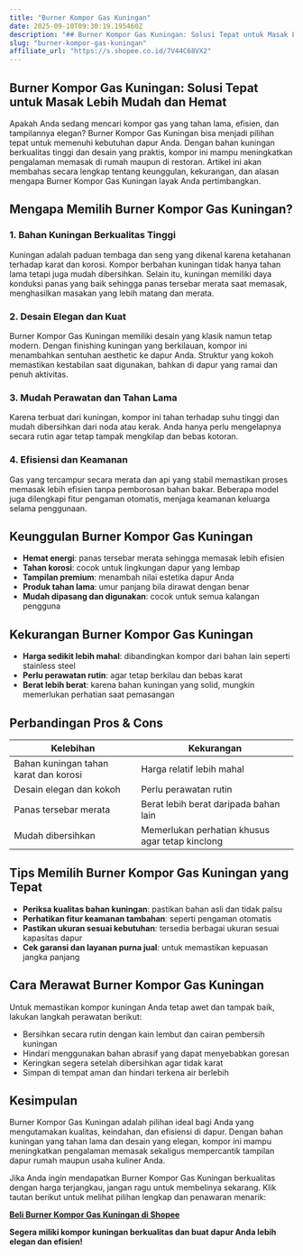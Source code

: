 ```yaml
---
title: "Burner Kompor Gas Kuningan"
date: 2025-09-10T09:30:19.195460Z
description: "## Burner Kompor Gas Kuningan: Solusi Tepat untuk Masak Lebih Mudah dan Hemat..."
slug: "burner-kompor-gas-kuningan"
affiliate_url: "https://s.shopee.co.id/7V44C68VX2"
---
```

## Burner Kompor Gas Kuningan: Solusi Tepat untuk Masak Lebih Mudah dan Hemat

Apakah Anda sedang mencari kompor gas yang tahan lama, efisien, dan tampilannya elegan? Burner Kompor Gas Kuningan bisa menjadi pilihan tepat untuk memenuhi kebutuhan dapur Anda. Dengan bahan kuningan berkualitas tinggi dan desain yang praktis, kompor ini mampu meningkatkan pengalaman memasak di rumah maupun di restoran. Artikel ini akan membahas secara lengkap tentang keunggulan, kekurangan, dan alasan mengapa Burner Kompor Gas Kuningan layak Anda pertimbangkan.

## Mengapa Memilih Burner Kompor Gas Kuningan?

### 1. Bahan Kuningan Berkualitas Tinggi
Kuningan adalah paduan tembaga dan seng yang dikenal karena ketahanan terhadap karat dan korosi. Kompor berbahan kuningan tidak hanya tahan lama tetapi juga mudah dibersihkan. Selain itu, kuningan memiliki daya konduksi panas yang baik sehingga panas tersebar merata saat memasak, menghasilkan masakan yang lebih matang dan merata.

### 2. Desain Elegan dan Kuat
Burner Kompor Gas Kuningan memiliki desain yang klasik namun tetap modern. Dengan finishing kuningan yang berkilauan, kompor ini menambahkan sentuhan aesthetic ke dapur Anda. Struktur yang kokoh memastikan kestabilan saat digunakan, bahkan di dapur yang ramai dan penuh aktivitas.

### 3. Mudah Perawatan dan Tahan Lama
Karena terbuat dari kuningan, kompor ini tahan terhadap suhu tinggi dan mudah dibersihkan dari noda atau kerak. Anda hanya perlu mengelapnya secara rutin agar tetap tampak mengkilap dan bebas kotoran.

### 4. Efisiensi dan Keamanan
Gas yang tercampur secara merata dan api yang stabil memastikan proses memasak lebih efisien tanpa pemborosan bahan bakar. Beberapa model juga dilengkapi fitur pengaman otomatis, menjaga keamanan keluarga selama penggunaan.

## Keunggulan Burner Kompor Gas Kuningan

- **Hemat energi**: panas tersebar merata sehingga memasak lebih efisien
- **Tahan korosi**: cocok untuk lingkungan dapur yang lembap
- **Tampilan premium**: menambah nilai estetika dapur Anda
- **Produk tahan lama**: umur panjang bila dirawat dengan benar
- **Mudah dipasang dan digunakan**: cocok untuk semua kalangan pengguna

## Kekurangan Burner Kompor Gas Kuningan

- **Harga sedikit lebih mahal**: dibandingkan kompor dari bahan lain seperti stainless steel
- **Perlu perawatan rutin**: agar tetap berkilau dan bebas karat
- **Berat lebih berat**: karena bahan kuningan yang solid, mungkin memerlukan perhatian saat pemasangan

## Perbandingan Pros & Cons

| Kelebihan                                | Kekurangan                                |
|------------------------------------------|-------------------------------------------|
| Bahan kuningan tahan karat dan korosi  | Harga relatif lebih mahal               |
| Desain elegan dan kokoh                 | Perlu perawatan rutin                  |
| Panas tersebar merata                   | Berat lebih berat daripada bahan lain  |
| Mudah dibersihkan                     | Memerlukan perhatian khusus agar tetap kinclong |

## Tips Memilih Burner Kompor Gas Kuningan yang Tepat

- **Periksa kualitas bahan kuningan**: pastikan bahan asli dan tidak palsu
- **Perhatikan fitur keamanan tambahan**: seperti pengaman otomatis
- **Pastikan ukuran sesuai kebutuhan**: tersedia berbagai ukuran sesuai kapasitas dapur
- **Cek garansi dan layanan purna jual**: untuk memastikan kepuasan jangka panjang

## Cara Merawat Burner Kompor Gas Kuningan

Untuk memastikan kompor kuningan Anda tetap awet dan tampak baik, lakukan langkah perawatan berikut:

- Bersihkan secara rutin dengan kain lembut dan cairan pembersih kuningan
- Hindari menggunakan bahan abrasif yang dapat menyebabkan goresan
- Keringkan segera setelah dibersihkan agar tidak karat
- Simpan di tempat aman dan hindari terkena air berlebih

## Kesimpulan

Burner Kompor Gas Kuningan adalah pilihan ideal bagi Anda yang mengutamakan kualitas, keindahan, dan efisiensi di dapur. Dengan bahan kuningan yang tahan lama dan desain yang elegan, kompor ini mampu meningkatkan pengalaman memasak sekaligus mempercantik tampilan dapur rumah maupun usaha kuliner Anda.

Jika Anda ingin mendapatkan Burner Kompor Gas Kuningan berkualitas dengan harga terjangkau, jangan ragu untuk membelinya sekarang. Klik tautan berikut untuk melihat pilihan lengkap dan penawaran menarik:

[**Beli Burner Kompor Gas Kuningan di Shopee**](https://s.shopee.co.id/7V44C68VX2)

**Segera miliki kompor kuningan berkualitas dan buat dapur Anda lebih elegan dan efisien!**
